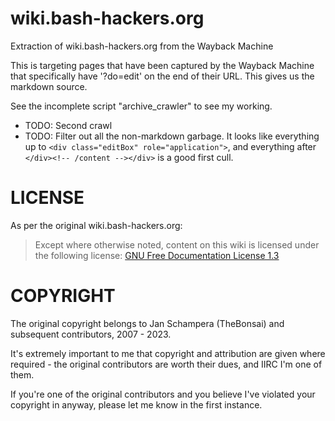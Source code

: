 # wiki.bash-hackers.org
Extraction of wiki.bash-hackers.org from the Wayback Machine

This is targeting pages that have been captured by the Wayback Machine that specifically have '?do=edit' on the end of their URL.  This gives us the markdown source.

See the incomplete script "archive_crawler" to see my working.

- TODO: Second crawl
- TODO: Filter out all the non-markdown garbage.  It looks like everything up to `<div class="editBox" role="application">`, and everything after `</div><!-- /content --></div>` is a good first cull.

# LICENSE

As per the original wiki.bash-hackers.org:

> Except where otherwise noted, content on this wiki is licensed under the following license:
> [GNU Free Documentation License 1.3](https://web.archive.org/web/20220930131429/http://www.gnu.org/licenses/fdl-1.3.html)

# COPYRIGHT

The original copyright belongs to Jan Schampera (TheBonsai) and subsequent contributors, 2007 - 2023.

It's extremely important to me that copyright and attribution are given where required - the original contributors are worth their dues, and IIRC I'm one of them.

If you're one of the original contributors and you believe I've violated your copyright in anyway, please let me know in the first instance.
